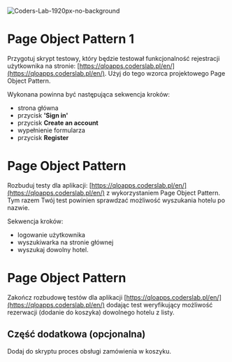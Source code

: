 ![Coders-Lab-1920px-no-background](https://user-images.githubusercontent.com/30623667/104709394-2cabee80-571f-11eb-9518-ea6a794e558e.png)


# Page Object Pattern 1

Przygotuj skrypt testowy, który będzie testował funkcjonalność rejestracji użytkownika na stronie: [https://qloapps.coderslab.pl/en/](https://qloapps.coderslab.pl/en/). Użyj do tego wzorca projektowego Page Object Pattern.

Wykonana powinna być następująca sekwencja kroków:
- strona główna
- przycisk **'Sign in'**
- przycisk **Create an account**
- wypełnienie formularza
- przycisk **Register**

# Page Object Pattern

Rozbuduj testy dla aplikacji: [https://qloapps.coderslab.pl/en/](https://qloapps.coderslab.pl/en/) z wykorzystaniem Page Object Pattern. 
Tym razem Twój test powinien sprawdzać możliwość wyszukania hotelu po nazwie.

Sekwencja kroków:
- logowanie użytkownika
- wyszukiwarka na stronie głównej
- wyszukaj dowolny hotel.

# Page Object Pattern

Zakończ rozbudowę testów dla aplikacji [https://qloapps.coderslab.pl/en/](https://qloapps.coderslab.pl/en/) dodając test weryfikujący możliwość rezerwacji (dodanie do koszyka) dowolnego hotelu z listy. 

## Część dodatkowa (opcjonalna)

Dodaj do skryptu proces obsługi zamówienia w koszyku.
